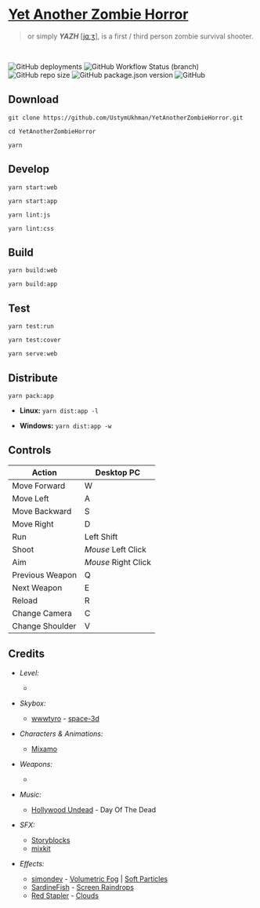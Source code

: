 # [Yet Another Zombie Horror](http://35.158.218.205/experiments/YetAnotherZombieHorror/) #
> or simply ***YAZH*** [[jɑːʒ](http://35.158.218.205/experiments/YetAnotherZombieHorror/assets/sounds/YAZH.mp3)], is a first / third person zombie survival shooter.

<br />

![GitHub deployments](https://img.shields.io/github/deployments/UstymUkhman/YetAnotherZombieHorror/github-pages)
![GitHub Workflow Status (branch)](https://img.shields.io/github/workflow/status/UstymUkhman/YetAnotherZombieHorror/Check%20commit%20message%20style/main)
![GitHub repo size](https://img.shields.io/github/repo-size/UstymUkhman/YetAnotherZombieHorror)
![GitHub package.json version](https://img.shields.io/github/package-json/v/UstymUkhman/YetAnotherZombieHorror)
![GitHub](https://img.shields.io/github/license/UstymUkhman/YetAnotherZombieHorror)

## Download ##

`git clone https://github.com/UstymUkhman/YetAnotherZombieHorror.git`

`cd YetAnotherZombieHorror`

`yarn`

## Develop ##

`yarn start:web`

`yarn start:app`

`yarn lint:js`

`yarn lint:css`

## Build ##

`yarn build:web`

`yarn build:app`

## Test ##

`yarn test:run`

`yarn test:cover`

`yarn serve:web`

## Distribute ##

`yarn pack:app`

  - **Linux:** `yarn dist:app -l`

  - **Windows:** `yarn dist:app -w`

## Controls ##

| Action | Desktop PC |
| ------ | ------ |
| Move Forward | W |
| Move Left | A |
| Move Backward | S |
| Move Right | D |
| Run | Left Shift |
| Shoot | *Mouse* Left Click |
| Aim | *Mouse* Right Click |
| Previous Weapon | Q |
| Next Weapon | E |
| Reload | R |
| Change Camera | C |
| Change Shoulder | V |

## Credits ##

  - *Level:*

    - 

  - *Skybox:*

    - [wwwtyro](https://github.com/wwwtyro) - [space-3d](https://github.com/wwwtyro/space-3d)

  - *Characters & Animations:*
  
    - [Mixamo](https://www.mixamo.com/#/)

  - *Weapons:*

    - 

  - *Music:*

    - [Hollywood Undead](https://www.hollywoodundead.com/) - Day Of The Dead
  
  - *SFX:*

    - [Storyblocks](https://www.storyblocks.com/)
    - [mixkit](https://mixkit.co/)

  - *Effects:*

    - [simondev](https://github.com/simondevyoutube) - [Volumetric Fog](https://www.youtube.com/watch?v=k1zGz55EqfU) | [Soft Particles](https://www.youtube.com/watch?v=arn_3WzCJQ8)
    - [SardineFish](https://github.com/SardineFish) - [Screen Raindrops](https://github.com/SardineFish/raindrop-fx)
    - [Red Stapler](https://redstapler.co/) - [Clouds](https://redstapler.co/three-js-realistic-rain-tutorial/)
